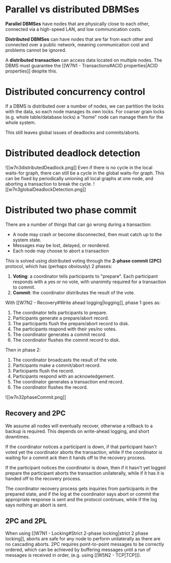 # Parallel vs distributed DBMSes
**Parallel DBMSes** have nodes that are physically close to each other, connected via a high-speed LAN, and low communication costs.

**Distributed DBMSes** can have nodes that are far from each other and connected over a public network, meaning communication cost and problems cannot be ignored.

A **distributed transaction** can access data located on multiple nodes. The DBMS must guarantee the [[W7N1 - Transactions#ACID properties|ACID properties]] despite this.
# Distributed concurrency control
If a DBMS is distributed over a number of nodes, we can partition the locks with the data, so each node manages its own locks. For coarser grain locks (e.g. whole table/database locks) a "home" node can manage them for the whole system.

This still leaves global issues of deadlocks and commits/aborts.
# Distributed deadlock detection
![[w7n3distributedDeadlock.png]]
Even if there is no cycle in the local waits-for graph, there can still be a cycle in the global waits-for graph. This can be fixed by periodically unioning all local graphs at one node, and aborting a transaction to break the cycle.
![[w7n3globalDeadlockDetection.png]]
# Distributed two phase commit
There are a number of things that can go wrong during a transaction:
- A node may crash or become disconnected, then must catch up to the system state.
- Messages may be lost, delayed, or reordered.
- Each node may choose to abort a transaction

This is solved using distributed voting through the **2-phase commit (2PC)** protocol, which has (perhaps obviously) 2 phases:
1. **Voting**: a coordinator tells participants to "prepare". Each participant responds with a yes or no vote, with unanimity required for a transaction to commit.
2. **Commit**: the coordinator distributes the result of the vote.

With [[W7N2 - Recovery#Write ahead logging|logging]], phase 1 goes as:
1. The coordinator tells participants to prepare.
2. Participants generate a prepare/abort record.
3. The participants flush the prepare/abort record to disk.
4. The participants respond with their yes/no votes.
5. The coordinator generates a commit record.
6. The coordinator flushes the commit record to disk.

Then in phase 2:
1. The coordinator broadcasts the result of the vote.
2. Participants make a commit/abort record.
3. Participants flush the record.
4. Participants respond with an acknowledgement.
5. The coordinator generates a transaction end record.
6. The coordinator flushes the record.

![[w7n32phaseCommit.png]]
## Recovery and 2PC
We assume all nodes will eventually recover, otherwise a rollback to a backup is required. This depends on write-ahead logging, and short downtimes.

If the coordinator notices a participant is down, if that participant hasn't voted yet the coordinator aborts the transaction, while if the coordinator is waiting for a commit ack then it hands off to the recovery process.

If the participant notices the coordinator is down, then if it hasn't yet logged prepare the participant aborts the transaction unilaterally, while if it has it is handed off to the recovery process.

The coordinator recovery process gets inquiries from participants in the prepared state, and if the log at the coordinator says abort or commit the appropriate response is sent and the protocol continues, while if the log says nothing an abort is sent.
## 2PC and 2PL
When using [[W7N1 - Locking#Strict 2-phase locking|strict 2 phase locking]], aborts are safe for any node to perform unilaterally as there are no cascading aborts. 2PC requires point-to-point messages to be correctly ordered, which can be achieved by buffering messages until a run of messages is received in order, (e.g. using [[W5N2 - TCP|TCP]]).